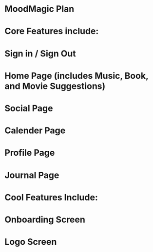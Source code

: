 # MoodMagic Plan

# Core Features include:
  # Sign in / Sign Out
  # Home Page (includes Music, Book, and Movie Suggestions)
  # Social Page
  # Calender Page
  # Profile Page
  # Journal Page

# Cool Features Include:
  # Onboarding Screen
  # Logo Screen
